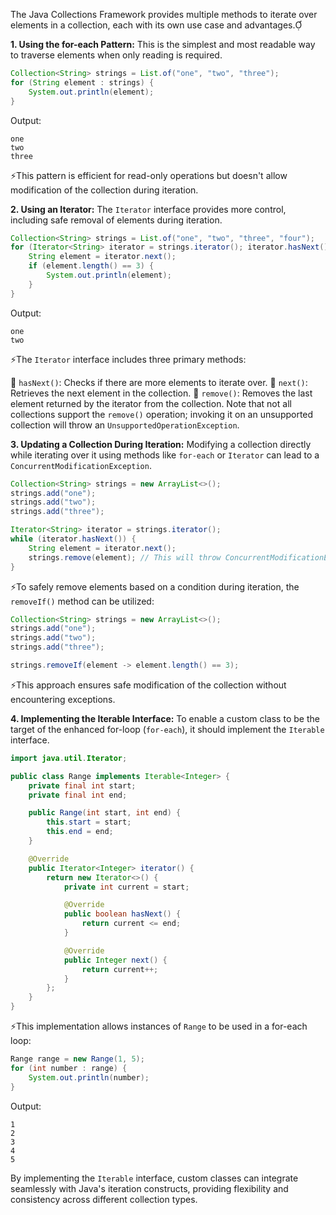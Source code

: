 The Java Collections Framework provides multiple methods to iterate over elements in a collection, each with its own use case and advantages.

**1. Using the for-each Pattern:**
This is the simplest and most readable way to traverse elements when only reading is required.


```java
Collection<String> strings = List.of("one", "two", "three");
for (String element : strings) {
    System.out.println(element);
}
```

Output:
```
one
two
three
```

⚡This pattern is efficient for read-only operations but doesn't allow modification of the collection during iteration.

**2. Using an Iterator:**
The `Iterator` interface provides more control, including safe removal of elements during iteration.


```java
Collection<String> strings = List.of("one", "two", "three", "four");
for (Iterator<String> iterator = strings.iterator(); iterator.hasNext();) {
    String element = iterator.next();
    if (element.length() == 3) {
        System.out.println(element);
    }
}
```
Output:
```
one
two
```

⚡The `Iterator` interface includes three primary methods:

📌 `hasNext()`: Checks if there are more elements to iterate over.
📌 `next()`: Retrieves the next element in the collection.
📌 `remove()`: Removes the last element returned by the iterator from the collection. Note that not all collections support the `remove()` operation; invoking it on an unsupported collection will throw an `UnsupportedOperationException`.

**3. Updating a Collection During Iteration:**
Modifying a collection directly while iterating over it using methods like `for-each` or `Iterator` can lead to a `ConcurrentModificationException`.


```java
Collection<String> strings = new ArrayList<>();
strings.add("one");
strings.add("two");
strings.add("three");

Iterator<String> iterator = strings.iterator();
while (iterator.hasNext()) {
    String element = iterator.next();
    strings.remove(element); // This will throw ConcurrentModificationException
}
```

⚡To safely remove elements based on a condition during iteration, the `removeIf()` method can be utilized:


```java
Collection<String> strings = new ArrayList<>();
strings.add("one");
strings.add("two");
strings.add("three");

strings.removeIf(element -> element.length() == 3);
```

⚡This approach ensures safe modification of the collection without encountering exceptions.

**4. Implementing the Iterable Interface:**
To enable a custom class to be the target of the enhanced for-loop (`for-each`), it should implement the `Iterable` interface.


```java
import java.util.Iterator;

public class Range implements Iterable<Integer> {
    private final int start;
    private final int end;

    public Range(int start, int end) {
        this.start = start;
        this.end = end;
    }

    @Override
    public Iterator<Integer> iterator() {
        return new Iterator<>() {
            private int current = start;

            @Override
            public boolean hasNext() {
                return current <= end;
            }

            @Override
            public Integer next() {
                return current++;
            }
        };
    }
}
```

⚡This implementation allows instances of `Range` to be used in a for-each loop:


```java
Range range = new Range(1, 5);
for (int number : range) {
    System.out.println(number);
}
```

Output:
```
1
2
3
4
5
```

By implementing the `Iterable` interface, custom classes can integrate seamlessly with Java's iteration constructs, providing flexibility and consistency across different collection types.
